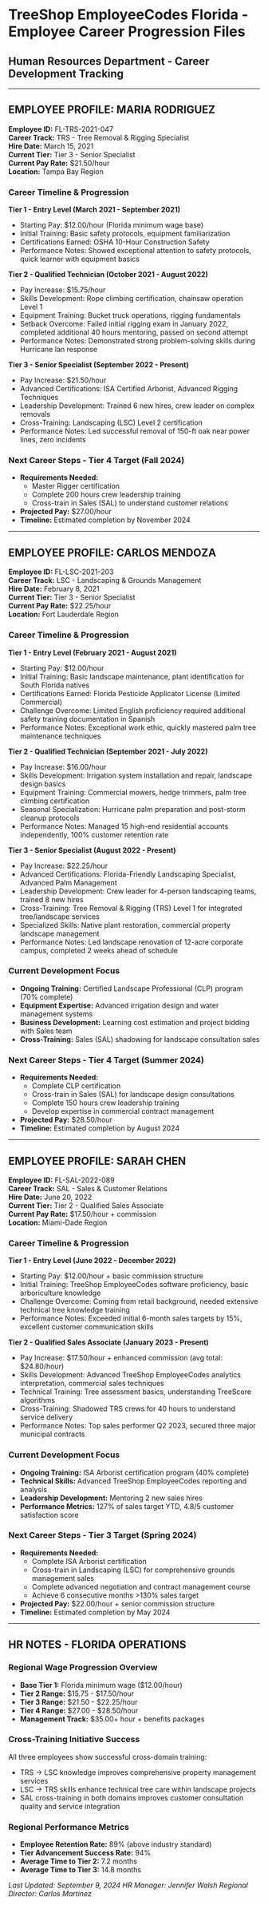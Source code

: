 # TreeShop EmployeeCodes Florida - Employee Career Progression Files
## Human Resources Department - Career Development Tracking

---

## EMPLOYEE PROFILE: MARIA RODRIGUEZ
**Employee ID:** FL-TRS-2021-047  
**Career Track:** TRS - Tree Removal & Rigging Specialist  
**Hire Date:** March 15, 2021  
**Current Tier:** Tier 3 - Senior Specialist  
**Current Pay Rate:** $21.50/hour  
**Location:** Tampa Bay Region  

### Career Timeline & Progression

**Tier 1 - Entry Level (March 2021 - September 2021)**
- Starting Pay: $12.00/hour (Florida minimum wage base)
- Initial Training: Basic safety protocols, equipment familiarization
- Certifications Earned: OSHA 10-Hour Construction Safety
- Performance Notes: Showed exceptional attention to safety protocols, quick learner with equipment basics

**Tier 2 - Qualified Technician (October 2021 - August 2022)**  
- Pay Increase: $15.75/hour
- Skills Development: Rope climbing certification, chainsaw operation Level 1
- Equipment Training: Bucket truck operations, rigging fundamentals
- Setback Overcome: Failed initial rigging exam in January 2022, completed additional 40 hours mentoring, passed on second attempt
- Performance Notes: Demonstrated strong problem-solving skills during Hurricane Ian response

**Tier 3 - Senior Specialist (September 2022 - Present)**
- Pay Increase: $21.50/hour  
- Advanced Certifications: ISA Certified Arborist, Advanced Rigging Techniques
- Leadership Development: Trained 6 new hires, crew leader on complex removals
- Cross-Training: Landscaping (LSC) Level 2 certification
- Performance Notes: Led successful removal of 150-ft oak near power lines, zero incidents

### Next Career Steps - Tier 4 Target (Fall 2024)
- **Requirements Needed:** 
  - Master Rigger certification
  - Complete 200 hours crew leadership training
  - Cross-train in Sales (SAL) to understand customer relations
- **Projected Pay:** $27.00/hour
- **Timeline:** Estimated completion by November 2024

---

## EMPLOYEE PROFILE: CARLOS MENDOZA
**Employee ID:** FL-LSC-2021-203  
**Career Track:** LSC - Landscaping & Grounds Management  
**Hire Date:** February 8, 2021  
**Current Tier:** Tier 3 - Senior Specialist  
**Current Pay Rate:** $22.25/hour  
**Location:** Fort Lauderdale Region  

### Career Timeline & Progression

**Tier 1 - Entry Level (February 2021 - August 2021)**
- Starting Pay: $12.00/hour
- Initial Training: Basic landscape maintenance, plant identification for South Florida natives
- Certifications Earned: Florida Pesticide Applicator License (Limited Commercial)
- Challenge Overcome: Limited English proficiency required additional safety training documentation in Spanish
- Performance Notes: Exceptional work ethic, quickly mastered palm tree maintenance techniques

**Tier 2 - Qualified Technician (September 2021 - July 2022)**
- Pay Increase: $16.00/hour
- Skills Development: Irrigation system installation and repair, landscape design basics
- Equipment Training: Commercial mowers, hedge trimmers, palm tree climbing certification
- Seasonal Specialization: Hurricane palm preparation and post-storm cleanup protocols
- Performance Notes: Managed 15 high-end residential accounts independently, 100% customer retention rate

**Tier 3 - Senior Specialist (August 2022 - Present)**
- Pay Increase: $22.25/hour
- Advanced Certifications: Florida-Friendly Landscaping Specialist, Advanced Palm Management
- Leadership Development: Crew leader for 4-person landscaping teams, trained 8 new hires
- Cross-Training: Tree Removal & Rigging (TRS) Level 1 for integrated tree/landscape services
- Specialized Skills: Native plant restoration, commercial property landscape management
- Performance Notes: Led landscape renovation of 12-acre corporate campus, completed 2 weeks ahead of schedule

### Current Development Focus
- **Ongoing Training:** Certified Landscape Professional (CLP) program (70% complete)
- **Equipment Expertise:** Advanced irrigation design and water management systems
- **Business Development:** Learning cost estimation and project bidding with Sales team
- **Cross-Training:** Sales (SAL) shadowing for landscape consultation sales

### Next Career Steps - Tier 4 Target (Summer 2024)
- **Requirements Needed:**
  - Complete CLP certification
  - Cross-train in Sales (SAL) for landscape design consultations
  - Complete 150 hours crew leadership training
  - Develop expertise in commercial contract management
- **Projected Pay:** $28.50/hour
- **Timeline:** Estimated completion by August 2024

---

## EMPLOYEE PROFILE: SARAH CHEN
**Employee ID:** FL-SAL-2022-089  
**Career Track:** SAL - Sales & Customer Relations  
**Hire Date:** June 20, 2022  
**Current Tier:** Tier 2 - Qualified Sales Associate  
**Current Pay Rate:** $17.50/hour + commission  
**Location:** Miami-Dade Region  

### Career Timeline & Progression

**Tier 1 - Entry Level (June 2022 - December 2022)**
- Starting Pay: $12.00/hour + basic commission structure
- Initial Training: TreeShop EmployeeCodes software proficiency, basic arboriculture knowledge
- Challenge Overcome: Coming from retail background, needed extensive technical tree knowledge training
- Performance Notes: Exceeded initial 6-month sales targets by 15%, excellent customer communication skills

**Tier 2 - Qualified Sales Associate (January 2023 - Present)**
- Pay Increase: $17.50/hour + enhanced commission (avg total: $24.80/hour)
- Skills Development: Advanced TreeShop EmployeeCodes analytics interpretation, commercial sales techniques
- Technical Training: Tree assessment basics, understanding TreeScore algorithms
- Cross-Training: Shadowed TRS crews for 40 hours to understand service delivery
- Performance Notes: Top sales performer Q2 2023, secured three major municipal contracts

### Current Development Focus
- **Ongoing Training:** ISA Arborist certification program (40% complete)
- **Technical Skills:** Advanced TreeShop EmployeeCodes reporting and analysis
- **Leadership Development:** Mentoring 2 new sales hires
- **Performance Metrics:** 127% of sales target YTD, 4.8/5 customer satisfaction score

### Next Career Steps - Tier 3 Target (Spring 2024)
- **Requirements Needed:**
  - Complete ISA Arborist certification
  - Cross-train in Landscaping (LSC) for comprehensive grounds management sales
  - Complete advanced negotiation and contract management course
  - Achieve 6 consecutive months >130% sales target
- **Projected Pay:** $22.00/hour + senior commission structure
- **Timeline:** Estimated completion by May 2024

---

## HR NOTES - FLORIDA OPERATIONS

### Regional Wage Progression Overview
- **Base Tier 1:** Florida minimum wage ($12.00/hour)
- **Tier 2 Range:** $15.75 - $17.50/hour
- **Tier 3 Range:** $21.50 - $22.25/hour  
- **Tier 4 Range:** $27.00 - $28.50/hour
- **Management Track:** $35.00+ hour + benefits packages

### Cross-Training Initiative Success
All three employees show successful cross-domain training:
- TRS → LSC knowledge improves comprehensive property management services
- LSC → TRS skills enhance technical tree care within landscape projects
- SAL cross-training in both domains improves customer consultation quality and service integration

### Regional Performance Metrics
- **Employee Retention Rate:** 89% (above industry standard)
- **Tier Advancement Success Rate:** 94%
- **Average Time to Tier 2:** 7.2 months
- **Average Time to Tier 3:** 14.8 months

*Last Updated: September 9, 2024*
*HR Manager: Jennifer Walsh*
*Regional Director: Carlos Martinez*
